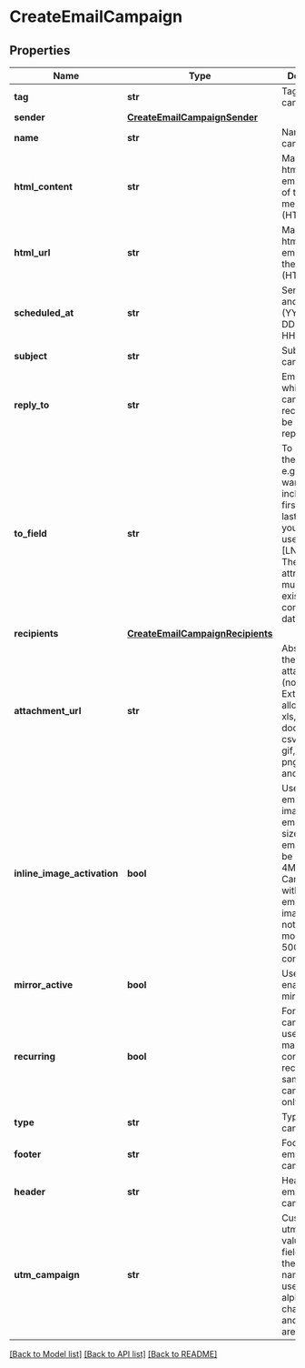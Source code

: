 # CreateEmailCampaign

## Properties
Name | Type | Description | Notes
------------ | ------------- | ------------- | -------------
**tag** | **str** | Tag of the campaign | [optional] 
**sender** | [**CreateEmailCampaignSender**](CreateEmailCampaignSender.md) |  | [optional] 
**name** | **str** | Name of the campaign | 
**html_content** | **str** | Mandatory if htmlUrl is empty. Body of the message (HTML) | [optional] 
**html_url** | **str** | Mandatory if htmlContent is empty. Url to the message (HTML) | [optional] 
**scheduled_at** | **str** | Sending date and time (YYYY-MM-DD HH:mm:ss) | [optional] 
**subject** | **str** | Subject of the campaign | 
**reply_to** | **str** | Email on which the campaign recipients will be able to reply to | [optional] 
**to_field** | **str** | To personalize the «To» Field, e.g. if you want to include the first name and last name of your recipient, use [FNAME] [LNAME]. These attributes must already exist in your contact database | [optional] 
**recipients** | [**CreateEmailCampaignRecipients**](CreateEmailCampaignRecipients.md) |  | [optional] 
**attachment_url** | **str** | Absolute url of the attachment (no local file). Extensions allowed xlsx, xls, ods, docx, docm, doc, csv, pdf, txt, gif, jpg, jpeg, png, tif, tiff and rtf | [optional] 
**inline_image_activation** | **bool** | Use true to embedded the images in your email. Final size of the email should be less than 4MB. Campaigns with embedded images can not be sent to more than 5000 contacts | [optional] [default to False]
**mirror_active** | **bool** | Use true to enable the mirror link | [optional] 
**recurring** | **bool** | For trigger campagins use false to make sure a contact receives the same campaign only once | [optional] [default to False]
**type** | **str** | Type of the campaign | 
**footer** | **str** | Footer of the email campaign | [optional] 
**header** | **str** | Header of the email campaign | [optional] 
**utm_campaign** | **str** | Customize the utm_campaign value. If this field is empty, the campaign name will be used. Only alphanumeric characters and spaces are allowed | [optional] 

[[Back to Model list]](../README.md#documentation-for-models) [[Back to API list]](../README.md#documentation-for-api-endpoints) [[Back to README]](../README.md)


